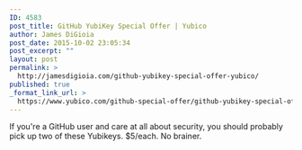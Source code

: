 ```yaml
---
ID: 4583
post_title: GitHub YubiKey Special Offer | Yubico
author: James DiGioia
post_date: 2015-10-02 23:05:34
post_excerpt: ""
layout: post
permalink: >
  http://jamesdigioia.com/github-yubikey-special-offer-yubico/
published: true
_format_link_url: >
  https://www.yubico.com/github-special-offer/github-yubikey-special-offer/
---
```

If you're a GitHub user and care at all about security, you should probably pick up two of these Yubikeys. $5/each. No brainer.